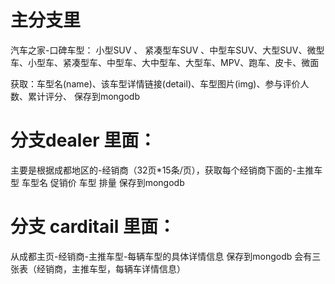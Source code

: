 # 主分支里
汽车之家-口碑车型：
小型SUV 、 紧凑型车SUV 、中型车SUV、大型SUV、微型车、小型车、紧凑型车、中型车、大中型车、大型车、MPV、跑车、皮卡、微面

获取：车型名(name)、该车型详情链接(detail)、车型图片(img)、参与评价人数、累计评分、
保存到mongodb


# 分支dealer 里面：

主要是根据成都地区的-经销商（32页*15条/页），获取每个经销商下面的-主推车型
车型名 
促销价
车型
排量
保存到mongodb


# 分支 carditail 里面：
从成都主页-经销商-主推车型-每辆车型的具体详情信息
保存到mongodb 会有三张表（经销商，主推车型，每辆车详情信息）
